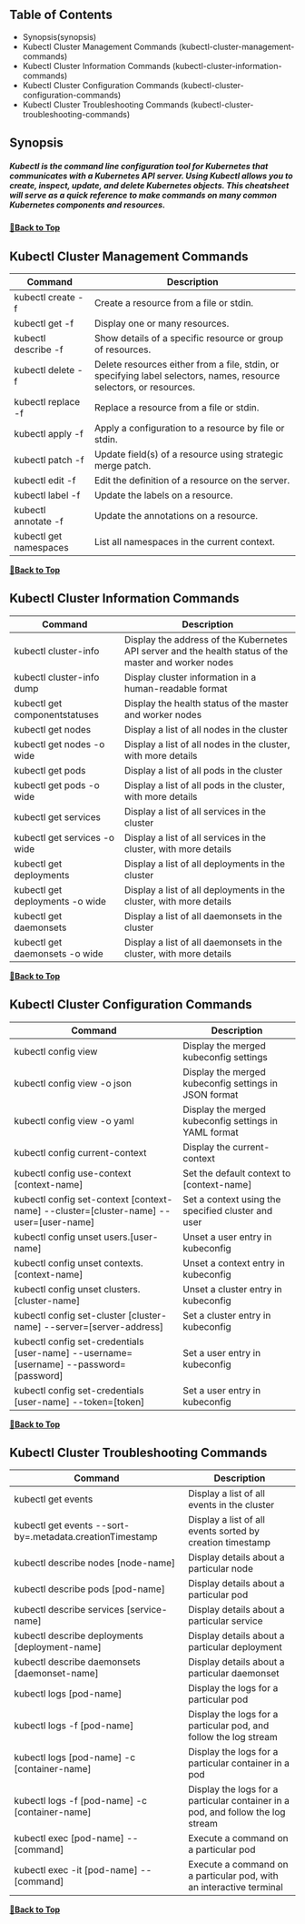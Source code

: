 ## Table of Contents

- Synopsis(synopsis)
- Kubectl Cluster Management Commands (kubectl-cluster-management-commands)
- Kubectl Cluster Information Commands (kubectl-cluster-information-commands)
- Kubectl Cluster Configuration Commands (kubectl-cluster-configuration-commands)
- Kubectl Cluster Troubleshooting Commands (kubectl-cluster-troubleshooting-commands)

## Synopsis

<h5>Kubectl is the command line configuration tool for Kubernetes that communicates with a Kubernetes API server. 
Using Kubectl allows you to create, inspect, update, and delete Kubernetes objects.
This cheatsheet will serve as a quick reference to make commands on many common Kubernetes components and resources. </h5>

**[🔼Back to Top](#table-of-contents)**

## Kubectl Cluster Management Commands

| Command                    | Description                                                                                                         |
| -------------------------- | ------------------------------------------------------------------------------------------------------------------- |
| kubectl create -f <file>   | Create a resource from a file or stdin.                                                                             |
| kubectl get -f <file>      | Display one or many resources.                                                                                      |
| kubectl describe -f <file> | Show details of a specific resource or group of resources.                                                          |
| kubectl delete -f <file>   | Delete resources either from a file, stdin, or specifying label selectors, names, resource selectors, or resources. |
| kubectl replace -f <file>  | Replace a resource from a file or stdin.                                                                            |
| kubectl apply -f <file>    | Apply a configuration to a resource by file or stdin.                                                               |
| kubectl patch -f <file>    | Update field(s) of a resource using strategic merge patch.                                                          |
| kubectl edit -f <file>     | Edit the definition of a resource on the server.                                                                    |
| kubectl label -f <file>    | Update the labels on a resource.                                                                                    |
| kubectl annotate -f <file> | Update the annotations on a resource.                                                                               |
| kubectl get namespaces     | List all namespaces in the current context.                                                                         |

**[🔼Back to Top](#table-of-contents)**

## Kubectl Cluster Information Commands

| Command                         | Description                                                                                           |
| ------------------------------- | ----------------------------------------------------------------------------------------------------- |
| kubectl cluster-info            | Display the address of the Kubernetes API server and the health status of the master and worker nodes |
| kubectl cluster-info dump       | Display cluster information in a human-readable format                                                |
| kubectl get componentstatuses   | Display the health status of the master and worker nodes                                              |
| kubectl get nodes               | Display a list of all nodes in the cluster                                                            |
| kubectl get nodes -o wide       | Display a list of all nodes in the cluster, with more details                                         |
| kubectl get pods                | Display a list of all pods in the cluster                                                             |
| kubectl get pods -o wide        | Display a list of all pods in the cluster, with more details                                          |
| kubectl get services            | Display a list of all services in the cluster                                                         |
| kubectl get services -o wide    | Display a list of all services in the cluster, with more details                                      |
| kubectl get deployments         | Display a list of all deployments in the cluster                                                      |
| kubectl get deployments -o wide | Display a list of all deployments in the cluster, with more details                                   |
| kubectl get daemonsets          | Display a list of all daemonsets in the cluster                                                       |
| kubectl get daemonsets -o wide  | Display a list of all daemonsets in the cluster, with more details                                    |

**[🔼Back to Top](#table-of-contents)**

## Kubectl Cluster Configuration Commands

| Command                                                                                | Description                                           |
| -------------------------------------------------------------------------------------- | ----------------------------------------------------- |
| kubectl config view                                                                    | Display the merged kubeconfig settings                |
| kubectl config view -o json                                                            | Display the merged kubeconfig settings in JSON format |
| kubectl config view -o yaml                                                            | Display the merged kubeconfig settings in YAML format |
| kubectl config current-context                                                         | Display the current-context                           |
| kubectl config use-context [context-name]                                              | Set the default context to [context-name]             |
| kubectl config set-context [context-name] --cluster=[cluster-name] --user=[user-name]  | Set a context using the specified cluster and user    |
| kubectl config unset users.[user-name]                                                 | Unset a user entry in kubeconfig                      |
| kubectl config unset contexts.[context-name]                                           | Unset a context entry in kubeconfig                   |
| kubectl config unset clusters.[cluster-name]                                           | Unset a cluster entry in kubeconfig                   |
| kubectl config set-cluster [cluster-name] --server=[server-address]                    | Set a cluster entry in kubeconfig                     |
| kubectl config set-credentials [user-name] --username=[username] --password=[password] | Set a user entry in kubeconfig                        |
| kubectl config set-credentials [user-name] --token=[token]                             | Set a user entry in kubeconfig                        |

**[🔼Back to Top](#table-of-contents)**

## Kubectl Cluster Troubleshooting Commands

| Command                                                  | Description                                                                     |
| -------------------------------------------------------- | ------------------------------------------------------------------------------- |
| kubectl get events                                       | Display a list of all events in the cluster                                     |
| kubectl get events --sort-by=.metadata.creationTimestamp | Display a list of all events sorted by creation timestamp                       |
| kubectl describe nodes [node-name]                       | Display details about a particular node                                         |
| kubectl describe pods [pod-name]                         | Display details about a particular pod                                          |
| kubectl describe services [service-name]                 | Display details about a particular service                                      |
| kubectl describe deployments [deployment-name]           | Display details about a particular deployment                                   |
| kubectl describe daemonsets [daemonset-name]             | Display details about a particular daemonset                                    |
| kubectl logs [pod-name]                                  | Display the logs for a particular pod                                           |
| kubectl logs -f [pod-name]                               | Display the logs for a particular pod, and follow the log stream                |
| kubectl logs [pod-name] -c [container-name]              | Display the logs for a particular container in a pod                            |
| kubectl logs -f [pod-name] -c [container-name]           | Display the logs for a particular container in a pod, and follow the log stream |
| kubectl exec [pod-name] -- [command]                     | Execute a command on a particular pod                                           |
| kubectl exec -it [pod-name] -- [command]                 | Execute a command on a particular pod, with an interactive terminal             |

**[🔼Back to Top](#table-of-contents)**

